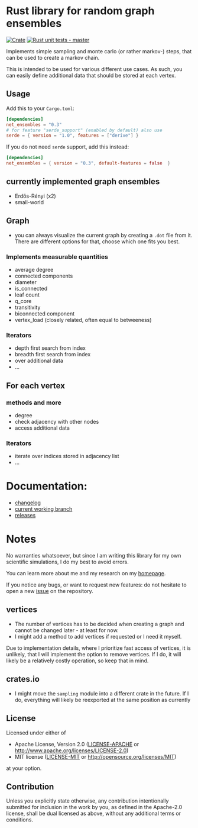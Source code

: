 # Rust library for random graph ensembles
[![Crate](https://img.shields.io/crates/v/net_ensembles.svg)](https://crates.io/crates/net_ensembles)
[![Rust unit tests - master](https://github.com/Pardoxa/net_ensembles/workflows/Rust%20unit%20tests%20-%20master/badge.svg?branch=master)](https://github.com/Pardoxa/net_ensembles)

Implements simple sampling and monte carlo (or rather markov-) steps,
that can be used to create a markov chain.

This is intended to be used for various different use cases.
As such, you can easily define additional data that should be stored at each vertex.

## Usage

Add this to your `Cargo.toml`:
```toml
[dependencies]
net_ensembles = "0.3"
# for feature "serde_support" (enabled by default) also use
serde = { version = "1.0", features = ["derive"] }
```
If you do not need `serde` support, add this instead:
```toml
[dependencies]
net_ensembles = { version = "0.3", default-features = false  }
```

## currently implemented graph ensembles

* Erdős-Rényi (x2)
* small-world

## Graph

* you can always visualize the current graph by creating a `.dot` file from it.
  There are different options for that, choose which one fits you best.

### Implements measurable quantities

- average degree
- connected components
- diameter
- is_connected
- leaf count
- q_core
- transitivity
- biconnected component
- vertex_load (closely related, often equal to betweeness)

### Iterators

* depth first search from index
* breadth first search from index
* over additional data
* …

## For each vertex

### methods and more
* degree
* check adjacency with other nodes
* access additional data

### Iterators
* iterate over indices stored in adjacency list
* …

# Documentation:

* [changelog](CHANGELOG.md)
* [current working branch](https://pardoxa.github.io/net_ensembles/master/doc/net_ensembles/)
* [releases](https://docs.rs/net_ensembles/)

# Notes

No warranties whatsoever, but since
I am writing this library for my own scientific simulations,
I do my best to avoid errors.

You can learn more about me and my research on my [homepage](https://www.yfeld.de).

If you notice any bugs, or want to request new features: do not hesitate to
open a new [issue](https://github.com/Pardoxa/net_ensembles/issues) on the repository.

## vertices

* The number of vertices has to be decided when creating a graph and cannot be changed later - at least for now.
* I might add a method to add vertices if requested or I need it myself.

Due to implementation details, where I prioritize fast access of vertices,
it is unlikely, that I will implement the option to remove vertices.
If I do, it will likely be a relatively costly operation, so keep that in mind.


## crates.io

* I might move the `sampling` module into a different crate in the future.
  If I do, everything will likely be reexported at the same position as currently

## License

Licensed under either of

 * Apache License, Version 2.0
   ([LICENSE-APACHE](LICENSE-APACHE) or http://www.apache.org/licenses/LICENSE-2.0)
 * MIT license
   ([LICENSE-MIT](LICENSE-MIT) or http://opensource.org/licenses/MIT)

at your option.

## Contribution

Unless you explicitly state otherwise, any contribution intentionally submitted
for inclusion in the work by you, as defined in the Apache-2.0 license, shall be
dual licensed as above, without any additional terms or conditions.
